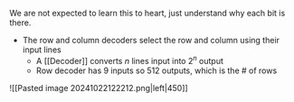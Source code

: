 We are not expected to learn this to heart, just understand why each bit is there.
- The row and column decoders select the row and column using their input lines
	- A [[Decoder]] converts $n$ lines input into $2^n$ output
	- Row decoder has 9 inputs so 512 outputs, which is the # of rows

![[Pasted image 20241022122212.png|left|450]]